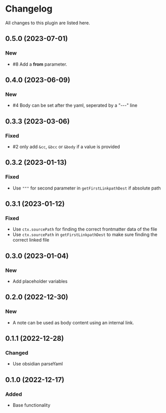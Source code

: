 # Changelog

All changes to this plugin are listed here.

## 0.5.0 (2023-07-01)

### New

- #8 Add a **from** parameter.

## 0.4.0 (2023-06-09)

### New

- #4 Body can be set after the yaml, seperated by a "---" line

## 0.3.3 (2023-03-06)

### Fixed

- #2 only add `&cc`, `&bcc` or `&body` if a value is provided

## 0.3.2 (2023-01-13)

### Fixed

- Use `"""` for second parameter in `getFirstLinkpathDest` if absolute path  

## 0.3.1 (2023-01-12)

### Fixed

- Use `ctx.sourcePath` for finding the correct frontmatter data of the file
- Use `ctx.sourcePath` in `getFirstLinkpathDest` to make sure finding the correct linked file

## 0.3.0 (2023-01-04)

### New

- Add placeholder variables

## 0.2.0 (2022-12-30)

### New

- A note can be used as body content using an internal link.

## 0.1.1 (2022-12-28)

### Changed

- Use obsidian parseYaml

## 0.1.0 (2022-12-17)

### Added

- Base functionality